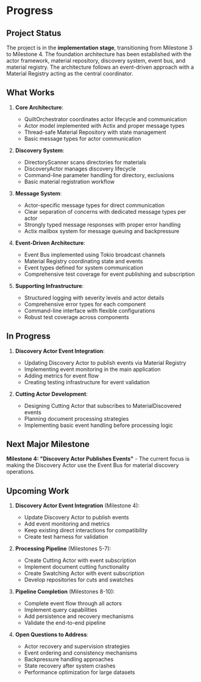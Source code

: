# Progress

## Project Status

The project is in the **implementation stage**, transitioning from Milestone 3 to Milestone 4. The foundation architecture has been established with the actor framework, material repository, discovery system, event bus, and material registry. The architecture follows an event-driven approach with a Material Registry acting as the central coordinator.

## What Works

1. **Core Architecture**:

   - QuiltOrchestrator coordinates actor lifecycle and communication
   - Actor model implemented with Actix and proper message types
   - Thread-safe Material Repository with state management
   - Basic message types for actor communication

2. **Discovery System**:

   - DirectoryScanner scans directories for materials
   - DiscoveryActor manages discovery lifecycle
   - Command-line parameter handling for directory, exclusions
   - Basic material registration workflow

3. **Message System**:

   - Actor-specific message types for direct communication
   - Clear separation of concerns with dedicated message types per actor
   - Strongly typed message responses with proper error handling
   - Actix mailbox system for message queuing and backpressure

4. **Event-Driven Architecture**:

   - Event Bus implemented using Tokio broadcast channels
   - Material Registry coordinating state and events
   - Event types defined for system communication
   - Comprehensive test coverage for event publishing and subscription

5. **Supporting Infrastructure**:
   - Structured logging with severity levels and actor details
   - Comprehensive error types for each component
   - Command-line interface with flexible configurations
   - Robust test coverage across components

## In Progress

1. **Discovery Actor Event Integration**:

   - Updating Discovery Actor to publish events via Material Registry
   - Implementing event monitoring in the main application
   - Adding metrics for event flow
   - Creating testing infrastructure for event validation

2. **Cutting Actor Development**:
   - Designing Cutting Actor that subscribes to MaterialDiscovered events
   - Planning document processing strategies
   - Implementing basic event handling before processing logic

## Next Major Milestone

**Milestone 4: "Discovery Actor Publishes Events"** - The current focus is making the Discovery Actor use the Event Bus for material discovery operations.

## Upcoming Work

1. **Discovery Actor Event Integration** (Milestone 4):

   - Update Discovery Actor to publish events
   - Add event monitoring and metrics
   - Keep existing direct interactions for compatibility
   - Create test harness for validation

2. **Processing Pipeline** (Milestones 5-7):

   - Create Cutting Actor with event subscription
   - Implement document cutting functionality
   - Create Swatching Actor with event subscription
   - Develop repositories for cuts and swatches

3. **Pipeline Completion** (Milestones 8-10):

   - Complete event flow through all actors
   - Implement query capabilities
   - Add persistence and recovery mechanisms
   - Validate the end-to-end pipeline

4. **Open Questions to Address**:
   - Actor recovery and supervision strategies
   - Event ordering and consistency mechanisms
   - Backpressure handling approaches
   - State recovery after system crashes
   - Performance optimization for large datasets

